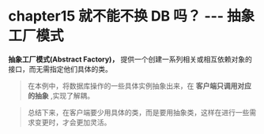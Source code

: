 # chapter15 就不能不换 DB 吗？ --- 抽象工厂模式

**抽象工厂模式(Abstract Factory)，** 提供一个创建一系列相关或相互依赖对象的接口，而无需指定他们具体的类。

> 在本例中，将数据库操作的一些具体实例抽象出来，在 **客户端只调用对应的抽象** ,实现了解耦。

> 总结下来，在客户端要少用具体的类，而是要用抽象类，这样在进行一些需求变更时，才会更加灵活。
